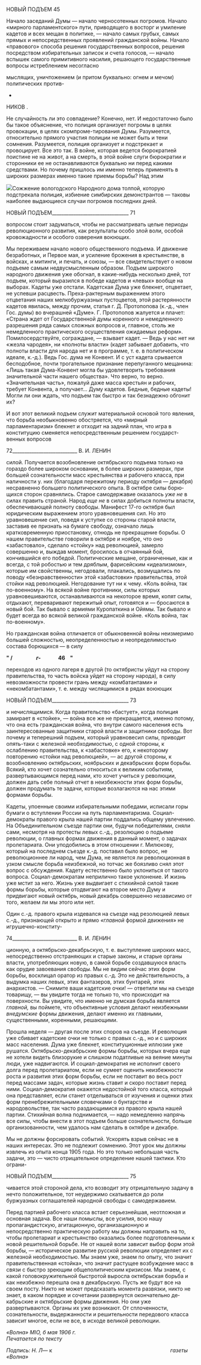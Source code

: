 НОВЫЙ ПОДЪЕМ 45

Начало заседаний Думы — начало черносотенных погромов. Начало «мирного пар­ламентского» пути, приводящего в восторг и умиление кадетов и всех мещан в полити­ке, — начало самых грубых, самых прямых и непосредственных проявлений граждан­ской войны. Начало «правового» способа решения государственных вопросов, решения посредством избирательных записок и счета голосов, — начало вспышек самого при­митивного насилия, решающего государственные вопросы истреблением несогласно

мыслящих, уничтожением (и притом буквально: огнем и мечом) политических против-

*

НИКОВ .

Не случайность ли это совпадение? Конечно, нет. И недостаточно было бы такое объяснение, что полиция организует погромы в целях провокации, в целях скомпроме-тирования Думы. Разумеется, относительно прямого участия полиции не может быть и тени сомнения. Разумеется, полиция организует и подстрекает и провоцирует. Все это так. В войне, которая ведется бюрократией поистине не на живот, а на смерть, в этой войне слуги бюрократии и сторонники ее не останавливаются буквально ни перед ка­кими средствами. Но почему пришлось им именно теперь применять в широких разме­рах именно такие приемы борьбы? Над этим

![](file:///C:/Users/bot32/AppData/Local/Temp/msohtmlclip1/01/clip_image001.png)Сожжение вологодского Народного дома толпой, которую подстрекала полиция, избиение симбир­ских демонстрантов — таковы наиболее выдающиеся случаи погромов последних дней.

  

НОВЫЙ ПОДЪЕМ________________________________ 71

вопросом стоит задуматься, чтобы не рассматривать целые периоды революционного развития, как результаты особо злой воли, особой кровожадности и особого озверения воюющих.

Мы переживаем начало нового общественного подъема. И движение безработных, и Первое мая, и усиление брожения в крестьянстве, в войсках, и митинги, и печать, и союзы, — все свидетельствует о новом подъеме самым недвусмысленным образом. Подъем широкого народного движения уже обогнал, в какие-нибудь несколько дней, тот подъем, который выразился в победе кадетов и «левых» вообще на выборах. Каде­ты уже отстали. Кадетская Дума уже блекнет, отцветает, не успевши расцвесть. Преха-рактерным выражением этого отцветания наших мелкобуржуазных пустоцветов, этой растерянности кадетов явилась, между прочим, статья г. Д. Протопопова (к.-д., член Гос. думы) во вчерашней «Думе». Г. Протопопов жалуется и плачет: «Страна ждет от Государственной думы коренного и немедленного разрешения ряда самых сложных вопросов и, главное, столь же немедленного практического осуществления ожидаемых реформ». Помилосердствуйте, сограждане, — взывает кадет. — Ведь у нас нет ни «жезла чародея», ни «полноты власти» (кадет забывает добавить, что полноты власти для народа нет и в программе, т. е. в политическом идеале, к.-д.). Ведь Гос. дума не Конвент. И с уст кадета срывается бесподобное, почти трогательное признание перепу­ганного мещанина: «Лишь такая Дума-Конвент могла бы удовлетворить требования значительной части нашего общества». Что верно, то верно. «Значительная часть», по­жалуй даже масса крестьян и рабочих, требует Конвента, а получает... Думу кадетов. Бедные, бедные кадеты! Могли ли они ждать, что подъем так быстро и так безнадежно обгонит их?

И вот этот великий подъем служит материальной основой того явления, что борьба необыкновенно обостряется, что «мирный парламентаризм» блекнет и отходит на зад­ний план, что игра в конституцию сменяется непосредственным решением государст­венных вопросов

  

72___________________________ В. И. ЛЕНИН

силой. Получается возобновление октябрьского подъема только на гораздо более ши­роком основании, в более широких размерах, при большей сознательности масс кресть­янства и рабочего класса, при наличности у. них (благодаря пережитому периоду ок­тября — декабря) несравненно большего политического опыта. В октябре силы борю­щихся сторон сравнялись. Старое самодержавие оказалось _уже не_ в силах править страной. Народ _еще не_ в силах добиться полноты власти, обеспечивающей полноту свободы. Манифест 17-го октября был юридическим выражением этого уравновешения сил. Но это уравновешение сил, поведя к уступке со стороны старой власти, заставив ее признать на бумаге свободу, означало лишь кратковременную приостановку, отнюдь не прекращение борьбы. О нашем правительстве говорили в октябре и ноябре, что оно «забастовало», сделало «стойку» над революцией, замерло совершенно и, выждав мо­мент, бросилось в отчаянный бой, кончившийся его победой. Политические мещане, ограниченные, как и всегда, с той робостью и тем дряблым, фарисейским «идеализ­мом», которые им свойственны, негодовали, плакались, возмущались по поводу «без­нравственности» этой «забастовки» правительства, этой стойки над революцией. Него­дование тут ни к чему. «Коль война, так по-военному». На всякой войне противники, силы которых уравновешиваются, останавливаются на некоторое время, копят силы, отдыхают, переваривают пережитый опыт, готовятся и — бросаются в новый бой. Так бывало с армиями Куропаткина и Ойямы. Так бывало и будет всегда во всякой великой гражданской войне. «Коль война, так по-военному».

Но гражданская война отличается от обыкновенной войны неизмеримо большей сложностью, неопределенностью и неопределимостью состава борющихся — в силу

**" /                   _г-_              46    "**

переходов из одного лагеря в другой (то октябристы уйдут на сторону правительства, то часть войска уйдет на сторону народа), в силу невозможности провести грань между «комбатантами» и «некомбатантами», т. е. между числящимися в рядах воюющих

  

НОВЫЙ ПОДЪЕМ________________________________ 73

и нечислящимися. Когда правительство «бастует», когда полиция замирает в «стойке», — война все же не прекращается, именно потому, что она есть гражданская война, что внутри самого населения есть заинтересованные защитники старой власти и защитники свободы. Вот почему и теперешний подъем, который уравновесил силы, приводит опять-таки с железной необходимостью, с одной стороны, к ослаблению правительства, к «забастовке» его, к некоторому повторению «стойки над революцией», — ас другой стороны, к возобновлению октябрьских, ноябрьских и декабрьских форм борьбы. Вся­кий, кто хочет сознательно относиться к великим событиям, развертывающимся перед нами, кто хочет учиться у революции, должен дать себе полный отчет в неизбежности этих форм борьбы, должен продумать те задачи, которые возлагаются на нас этими формами борьбы.

Кадеты, упоенные своими избирательными победами, исписали горы бумаги о всту­плении России на путь парламентаризма. Социал-демократы правого крыла нашей пар­тии поддались общему увлечению. На Объединительном съезде партии они, будучи победителями, сняли сами, несмотря на протесты левых с.-д., резолюцию о подъеме революции, о главных формах движения в данный момент, о задачах пролетариата. Они уподобились в этом отношении г. Милюкову, который на последнем съезде к.-д. поставил было вопрос, не революционнее ли народ, чем Дума, не является ли револю­ционная в узком смысле борьба неизбежной, но тотчас же боязливо снял этот вопрос с обсуждения. Кадету естественно было уклониться от такого вопроса. Социал-демократам неприлично такое уклонение. И жизнь уже мстит за него. Жизнь уже вы­двигает с стихийной силой такие формы борьбы, которые отодвигают на второе место Думу и придвигают новый октябрь, новый декабрь совершенно независимо от того, желаем ли мы этого или нет.

Один с.-д. правого крыла издевался на съезде над резолюцией левых с.-д., признаю­щей открыто и прямо _«главной_ формой движения» не игрушечно-конститу-

  

74___________________________ В. И. ЛЕНИН

ционную, а октябрьско-декабрьскую, т. е. выступление широких масс, непосредственно отстраняющих и старые законы, и старые органы власти, употребляющих новую, в са­мой борьбе создавшуюся власть как орудие завоевания свободы. Мы не видим сейчас этих форм борьбы, восклицал оратор из правых с.-д. Это не действительность, а вы­думка наших левых, этих фантазеров, этих бунтарей, этих анархистов. — Снимите ва­ши кадетские очки! — ответили мы на съезде товарищу, — вы увидите тогда не только то, что происходит на поверхности. Вы увидите, что именно не думская борьба являет­ся _главной,_ вы поймете, что объективные условия делают неизбежными _внедумские_ формы движения, делают именно их главными, существенными, коренными, решаю­щими.

Прошла неделя — другая после этих споров на съезде. И революция уже сбивает ка­детские очки не только с правых с.-д., но и с широких масс населения. Дума уже блек­нет, конституционные иллюзии уже рушатся. Октябрьско-декабрьские формы борьбы, которых вчера еще не хотели видеть близорукие и слишком податливые на веяние ми­нуты люди, уже надвигаются. И социал-демократия не исполнит своего долга перед пролетариатом, если не сумеет оценить неизбежности роста и развития этих форм борьбы, если не поставит во весь рост перед массами задач, которые жизнь ставит и скоро поставит перед ними. Социал-демократия окажется недостойной того класса, ко­торый она представляет, если станет отделываться от изучения и оценки этих форм пренебрежительными словечками о бунтарстве и народовольстве, так часто раздающи­мися из правого крыла нашей партии. Стихийная волна поднимается, — надо немед­ленно напрячь все силы, чтобы внести в этот подъем больше сознательности, больше организованности, чем удалось нам сделать в октябре и декабре.

Мы не должны форсировать событий. Ускорять взрыв сейчас не в наших интересах. Это не подлежит сомнению. Этот урок мы должны извлечь из опыта конца 1905 года. Но это только небольшая часть задачи, это — чисто отрицательное определение нашей тактики. Кто ограни-

  

НОВЫЙ ПОДЪЕМ________________________________ 75

чивается этой стороной дела, кто возводит эту отрицательную задачу в нечто положи­тельное, тот неудержимо скатывается до роли буржуазных соглашателей народной сво­боды с самодержавием.

Перед партией рабочего класса встает серьезнейшая, неотложная и основная задача. Все наши помыслы, все усилия, всю нашу пропагандистскую, агитационную, организа­ционную и непосредственно практическую работу мы должны направить на то, чтобы пролетариат и крестьянство оказались более подготовленными к новой решительной борьбе. Не от нашей воли зависит выбор форм этой борьбы, — историческое развитие русской революции определяет их с железной необходимостью. Мы знаем уже, знаем по опыту, что значит правительственная «стойка», что значит растущее возбуждение масс в связи с быстро зреющим общеполитическим кризисом. Мы знаем, с какой голо­вокружительной быстротой выросла октябрьская борьба и как неизбежно перешла она в декабрьскую. Пусть же будут все на своем посту. Никто не может предсказать момен­та развязки, никто не знает, в каком порядке и сочетании развернутся окончательно де­кабрьские и октябрьские формы движения. Но они уже развертываются. Органы их уже возникают. От сплоченности, сознательности, выдержанности и решительности пере­дового класса зависит многое, если не все, в исходе великой революции.

_«Волна»_ _MIO,_ _б мая 1906 г.                                                                 Печатается по тексту_

_Подпись: Н. Л_— к                                                                                _газеты «Волна»_